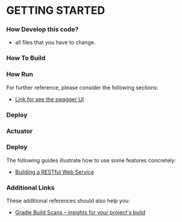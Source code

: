 # GETTING STARTED

### How Develop this code?
* all files that you have to change. 


### How To Build


### How Run

For further reference, please consider the following sections:

* [Link for see the swagger UI](http://localhost:5000/swagger-ui.html)


### Deploy


### Actuator


### Deploy
The following guides illustrate how to use some features concretely:

* [Building a RESTful Web Service](https://spring.io/guides/gs/rest-service/)

### Additional Links
These additional references should also help you:

* [Gradle Build Scans – insights for your project's build](https://scans.gradle.com#gradle)

